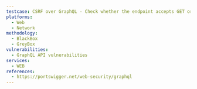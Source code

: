 ```yaml
---
testcase: CSRF over GraphQL - Check whether the endpoint accepts GET or form-encoded POST without CSRF tokens by forging a cross-site request and observing if the action succeeds. Web (HTTP/HTTPS) service
platforms: 
  - Web
  - Network
methodology: 
  - BlackBox
  - GreyBox
vulnerabilities:
  - GraphQL API vulnerabilities
services:
  - WEB
references:
  - https://portswigger.net/web-security/graphql
---
```

